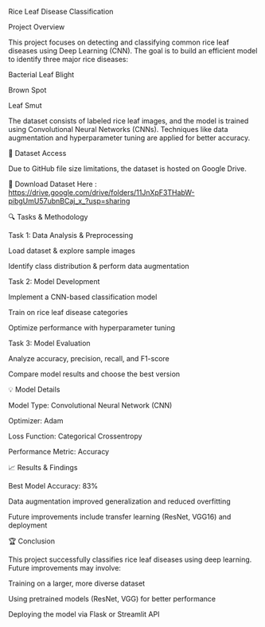 Rice Leaf Disease Classification

 Project Overview

This project focuses on detecting and classifying common rice leaf diseases using Deep Learning (CNN). The goal is to build an efficient model to identify three major rice diseases:


Bacterial Leaf Blight

Brown Spot

Leaf Smut

The dataset consists of labeled rice leaf images, and the model is trained using Convolutional Neural Networks (CNNs). Techniques like data augmentation and hyperparameter tuning are applied for better accuracy.


📂 Dataset Access

Due to GitHub file size limitations, the dataset is hosted on Google Drive.

🔗 Download Dataset Here : https://drive.google.com/drive/folders/11JnXpF3THabW-pibgUmU57ubnBCaj_x_?usp=sharing


🔍 Tasks & Methodology

Task 1: Data Analysis & Preprocessing

Load dataset & explore sample images

Identify class distribution & perform data augmentation


Task 2: Model Development

Implement a CNN-based classification model

Train on rice leaf disease categories

Optimize performance with hyperparameter tuning


Task 3: Model Evaluation

Analyze accuracy, precision, recall, and F1-score

Compare model results and choose the best version


💡 Model Details

Model Type: Convolutional Neural Network (CNN)

Optimizer: Adam

Loss Function: Categorical Crossentropy

Performance Metric: Accuracy


📈 Results & Findings

Best Model Accuracy: 83%

Data augmentation improved generalization and reduced overfitting

Future improvements include transfer learning (ResNet, VGG16) and deployment


🏆 Conclusion

This project successfully classifies rice leaf diseases using deep learning. Future improvements may involve:

Training on a larger, more diverse dataset

Using pretrained models (ResNet, VGG) for better performance

Deploying the model via Flask or Streamlit API

